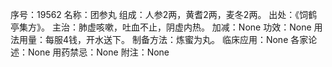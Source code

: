 序号：19562
名称：团参丸
组成：人参2两，黄耆2两，麦冬2两。
出处：《饲鹤亭集方》。
主治：肺虚咳嗽，吐血不止，阴虚内热。
加减：None
功效：None
用法用量：每服4钱，开水送下。
制备方法：炼蜜为丸。
临床应用：None
各家论述：None
用药禁忌：None
附注：None
